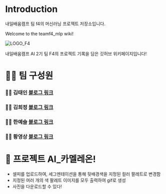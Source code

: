 # Introduction
내일배움캠프 팀 f4의 머신러닝 프로젝트 저장소입니다.

Welcome to the teamf4_mlp wiki!

![LOGO_F4](https://user-images.githubusercontent.com/97969957/169030905-1288d3f6-5cd7-4eaf-89a1-e7101175590f.png)

내일배움캠프 AI 2기 팀 F4의 프로젝트 기록을 담은 깃허브 위키페이지입니다!



# 🤹‍♀️ 팀 구성원
### 👨‍💻 김태인 [블로그 링크]()
### 👨‍💻 김희정 [블로그 링크]()
### 👨‍💻 한예슬 [블로그 링크]()
### 👨‍💻 황영상 [블로그 링크](http://velog.io/@migdracios)



# 📌 프로젝트 AI_카멜레온!
- 셀피를 업로드하여, 세그멘테이션을 통해 뒷배경색을 지정된 컬러 팔레트로 변경함
- 지정된 여러 개의 색 팔레트 이미지를 모두 출력하여 gif로 생성
- 사진을 다운로드할 수 있다!
